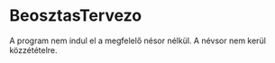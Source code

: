 # BeosztasTervezo

A program nem indul el a megfelelő nésor nélkül. A névsor nem kerül közzétételre.
